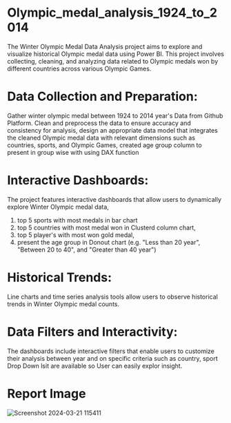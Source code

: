 # Olympic_medal_analysis_1924_to_2014
The Winter Olympic Medal Data Analysis project aims to explore and visualize historical Olympic medal data using Power BI. This project involves collecting, cleaning, and analyzing data related to Olympic medals won by different countries across various Olympic Games. 

# Data Collection and Preparation: 
Gather winter olympic medal between 1924 to 2014 year's Data from Github Platform. Clean and preprocess the data to ensure accuracy and consistency for analysis, 
design an appropriate data model that integrates the cleaned Olympic medal data with relevant dimensions such as countries, sports, and Olympic Games, 
created age group column to present in group wise with using DAX function

# Interactive Dashboards:
The project features interactive dashboards that allow users to dynamically explore Winter Olympic medal data,
1. top 5 sports with most medals in bar chart
2. top 5 countries with most medal won in Clusterd column chart,
3. top 5 player's with most won gold medal,
4. present the age group in Donout chart (e.g. "Less than 20 year", "Between 20 to 40", and "Greater than 40 year") 


# Historical Trends: 
Line charts and time series analysis tools allow users to observe historical trends in Winter Olympic medal counts.

# Data Filters and Interactivity: 
The dashboards include interactive filters that enable users to customize their analysis between year and
on specific criteria such as country, sport  Drop Down lsit are available so User can easily explor insight.

# Report Image

![Screenshot 2024-03-21 115411](https://github.com/Princerawat466/Olympic_medal_analysis_1924_to_2014/assets/162704017/091fc972-d498-4f45-8b4a-654a525b641b)
